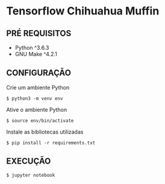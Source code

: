 # Tensorflow Chihuahua Muffin

## PRÉ REQUISITOS

- Python ^3.6.3
- GNU Make ^4.2.1

## CONFIGURAÇÃO

Crie um ambiente Python

```
$ python3 -m venv env
```

Ative o ambiente Python

```
$ source env/bin/activate
```

Instale as bibliotecas utilizadas

```
$ pip install -r requirements.txt
```

## EXECUÇÃO

```
$ jupyter notebook
```
